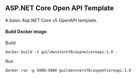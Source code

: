## ASP.NET Core Open API Template

A basic Asp.NET Core v5 OpenAPI template.

#### Build Docker image

Build

    docker build -t guildenstern70/aspnetcoreapi:1.0 .

Run

    docker run -p 5000:5000 guildenstern70/aspnetcoreapi:1.0
    
